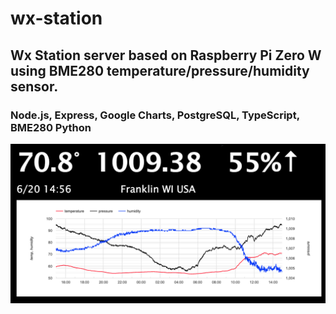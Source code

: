 # wx-station
## Wx Station server based on Raspberry Pi Zero W using BME280 temperature/pressure/humidity sensor.
### Node.js, Express, Google Charts, PostgreSQL, TypeScript, BME280 Python
  ![Alt text](screen-shot.png?raw=true "Wx Station")
